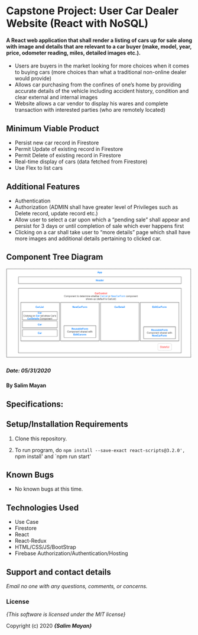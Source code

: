 # Capstone Project: User Car Dealer Website (React with NoSQL)

#### A React web application that shall render a listing of cars up for sale along with image and details that are relevant to a car buyer (make, model, year, price, odometer reading, miles, detailed images etc.).


- Users are buyers in the market looking for more choices when it comes to buying cars (more choices than what a traditional non-online dealer would provide)
- Allows car purchasing from the confines of one’s home by providing accurate details of the vehicle including accident history, condition and clear external and internal images
- Website allows a car vendor to display his wares and complete transaction with interested parties (who are remotely located)

## Minimum Viable Product
- Persist new car record in Firestore
- Permit Update of existing record in Firestore
- Permit Delete of existing record in Firestore
- Real-time display of cars (data fetched from Firestore)
- Use Flex to list cars

## Additional Features
- Authentication
- Authorization (ADMIN shall have greater level of Privileges such as Delete record, update record etc.)
- Allow user to select a car upon which a “pending sale” shall appear and persist for 3 days or until completion of sale which ever happens first
- Clicking on a car shall take user to “more details” page which shall have more images and additional details pertaining to clicked car.
## Component Tree Diagram

![alt text](https://github.com/Rekjal/proj-car-dealership/blob/master/src/img/projReactWithNoSQL.png)

            
##### Date: **05/31/2020**

#### By **Salim Mayan**

## Specifications:


## Setup/Installation Requirements

1. Clone this repository.

2. To run program, do `npm install --save-exact react-scripts@3.2.0', `npm install' and `npm run start'

## Known Bugs

* No known bugs at this time.

## Technologies Used
* Use Case
* Firestore
* React
* React-Redux
* HTML/CSS/JS/BootStrap
* Firebase Authorization/Authentication/Hosting

## Support and contact details

_Email no one with any questions, comments, or concerns._

### License

*{This software is licensed under the MIT license}*

Copyright (c) 2020 **_{Salim Mayan}_**

